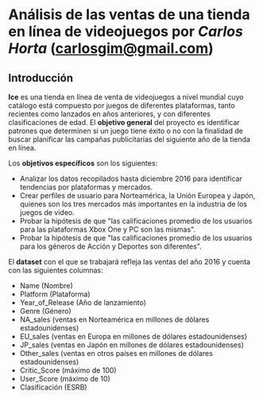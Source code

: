 # Análisis de las ventas de una tienda en línea de videojuegos por *Carlos Horta* (carlosgim@gmail.com)

## Introducción
**Ice** es una tienda en línea de venta de videojuegos a nivel mundial cuyo catálogo está compuesto por juegos de diferentes plataformas, tanto recientes como lanzados en años anteriores, y con diferentes clasificaciones de edad.
El **objetivo general** del proyecto es identificar patrones que determinen si un juego tiene éxito o no con la finalidad de buscar planificar las campañas publicitarias del siguiente año de la tienda en línea.

Los **objetivos específicos** son los siguientes:
- Analizar los datos recopilados hasta diciembre 2016 para identificar tendencias por plataformas y mercados.
- Crear perfiles de usuario para Norteamérica, la Unión Europea y Japón, quienes son los tres mercados más importantes en la industria de los juegos de video.
- Probar la hipótesis de que "las calificaciones promedio de los usuarios para las plataformas Xbox One y PC son las mismas".
- Probar la hipótesis de que "las calificaciones promedio de los usuarios para los géneros de Acción y Deportes son diferentes".

El **dataset** con el que se trabajará refleja las ventas del año 2016 y cuenta con las siguientes columnas:
- Name (Nombre)
- Platform (Plataforma)
- Year_of_Release (Año de lanzamiento)
- Genre (Género)
- NA_sales (ventas en Norteamérica en millones de dólares estadounidenses)
- EU_sales (ventas en Europa en millones de dólares estadounidenses)
- JP_sales (ventas en Japón en millones de dólares estadounidenses)
- Other_sales (ventas en otros países en millones de dólares estadounidenses)
- Critic_Score (máximo de 100)
- User_Score (máximo de 10)
- Clasificación (ESRB)
